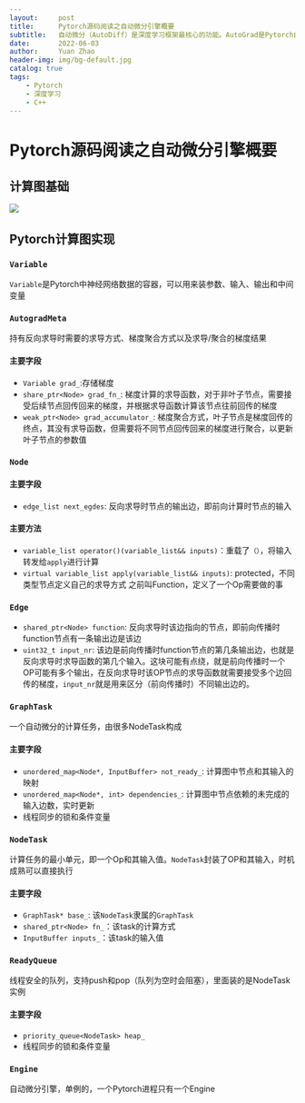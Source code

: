 ```yaml
---
layout:     post
title:      Pytorch源码阅读之自动微分引擎概要
subtitle:   自动微分（AutoDiff）是深度学习框架最核心的功能。AutoGrad是Pytorch自动微分的实现。
date:       2022-06-03
author:     Yuan Zhao
header-img: img/bg-default.jpg
catalog: true
tags:
    - Pytorch
    - 深度学习
    - C++
---
```

# Pytorch源码阅读之自动微分引擎概要

## 计算图基础
![](https://openmlsys.github.io/_images/simpledag.svg)
## Pytorch计算图实现
### `Variable`
`Variable`是Pytorch中神经网络数据的容器，可以用来装参数、输入、输出和中间变量
### `AutogradMeta`
持有反向求导时需要的求导方式、梯度聚合方式以及求导/聚合的梯度结果
#### 主要字段
* `Variable grad_`:存储梯度
* `share_ptr<Node> grad_fn_`: 梯度计算的求导函数，对于非叶子节点，需要接受后续节点回传回来的梯度，并根据求导函数计算该节点往前回传的梯度
* `weak_ptr<Node> grad_accumulator_`: 梯度聚合方式，叶子节点是梯度回传的终点，其没有求导函数，但需要将不同节点回传回来的梯度进行聚合，以更新叶子节点的参数值

### `Node`
#### 主要字段
* `edge_list next_egdes`: 反向求导时节点的输出边，即前向计算时节点的输入
#### 主要方法
* `variable_list operator()(variable_list&& inputs)`：重载了`（）`，将输入转发给`apply`进行计算
* `virtual variable_list apply(variable_list&& inputs)`: protected，不同类型节点定义自己的求导方式
之前叫Function，定义了一个Op需要做的事
### `Edge`
* `shared_ptr<Node> function`: 反向求导时该边指向的节点，即前向传播时function节点有一条输出边是该边
* `uint32_t input_nr`: 该边是前向传播时function节点的第几条输出边，也就是反向求导时求导函数的第几个输入。这块可能有点绕，就是前向传播时一个OP可能有多个输出，在反向求导时该OP节点的求导函数就需要接受多个边回传的梯度，`input_nr`就是用来区分（前向传播时）不同输出边的。

### `GraphTask`
一个自动微分的计算任务，由很多NodeTask构成

#### 主要字段
* `unordered_map<Node*, InputBuffer> not_ready_`: 计算图中节点和其输入的映射 
* `unordered_map<Node*, int> dependencies_`: 计算图中节点依赖的未完成的输入边数，实时更新
* 线程同步的锁和条件变量
### `NodeTask`
计算任务的最小单元，即一个Op和其输入值。`NodeTask`封装了OP和其输入，时机成熟可以直接执行

#### 主要字段
* `GraphTask* base_`: 该`NodeTask`隶属的`GraphTask`
* `shared_ptr<Node> fn_`：该task的计算方式
* `InputBuffer inputs_`：该task的输入值
### `ReadyQueue`
线程安全的队列，支持push和pop（队列为空时会阻塞），里面装的是NodeTask实例

#### 主要字段
* `priority_queue<NodeTask> heap_`
* 线程同步的锁和条件变量

### `Engine`
自动微分引擎，单例的，一个Pytorch进程只有一个Engine